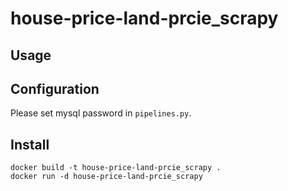 # house-price-land-prcie_scrapy


## Usage

## Configuration

Please set mysql password in `pipelines.py`.

## Install

```
docker build -t house-price-land-prcie_scrapy .
docker run -d house-price-land-prcie_scrapy

```
